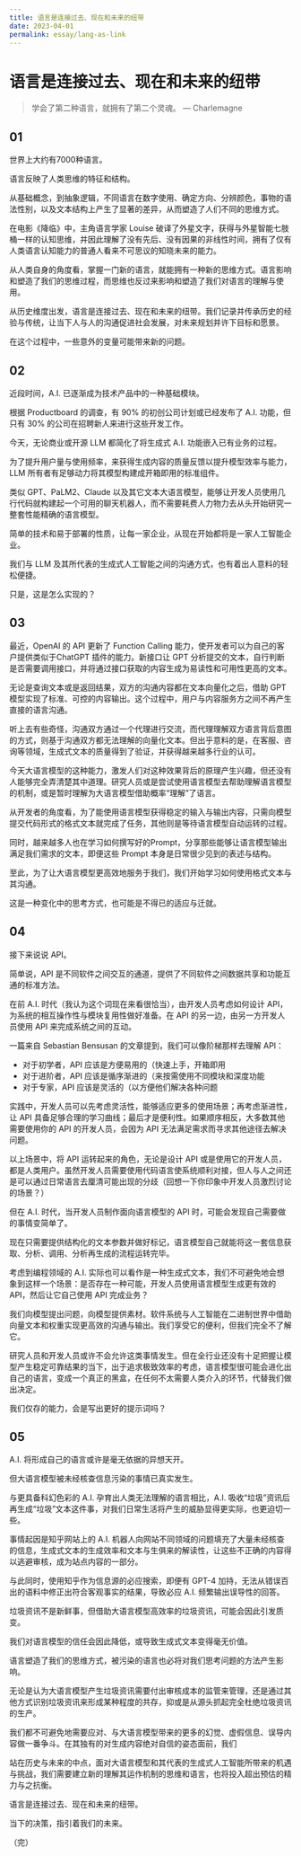 ```yaml
---
title: 语言是连接过去、现在和未来的纽带
date: 2023-04-01
permalink: essay/lang-as-link
---
```

# 语言是连接过去、现在和未来的纽带

> 学会了第二种语言，就拥有了第二个灵魂。
> — Charlemagne

## 01

世界上大约有7000种语言。

语言反映了人类思维的特征和结构。

从基础概念，到抽象逻辑，不同语言在数字使用、确定方向、分辨颜色，事物的语法性别，以及文本结构上产生了显著的差异，从而塑造了人们不同的思维方式。

在电影《降临》中，主角语言学家 Louise 破译了外星文字，获得与外星智能七肢桶一样的认知思维，并因此理解了没有先后、没有因果的非线性时间，拥有了仅有人类语言认知能力的普通人看来不可思议的知晓未来的能力。

从人类自身的角度看，掌握一门新的语言，就能拥有一种新的思维方式。语言影响和塑造了我们的思维过程，而思维也反过来影响和塑造了我们对语言的理解与使用。

从历史维度出发，语言是连接过去、现在和未来的纽带。我们记录并传承历史的经验与传统，让当下人与人的沟通促进社会发展，对未来规划并许下目标和愿景。

在这个过程中，一些意外的变量可能带来新的问题。

## 02

近段时间，A.I. 已逐渐成为技术产品中的一种基础模块。

根据 Productboard 的调查，有 90% 的初创公司计划或已经发布了 A.I. 功能，但只有 30% 的公司在招聘新人来进行这些开发工作。

今天，无论商业或开源 LLM 都简化了将生成式 A.I. 功能嵌入已有业务的过程。

为了提升用户量与使用频率，来获得生成内容的质量反馈以提升模型效率与能力，LLM 所有者有足够动力将其模型构建成开箱即用的标准组件。

类似 GPT、PaLM2、Claude 以及其它文本大语言模型，能够让开发人员使用几行代码就构建起一个可用的聊天机器人，而不需要耗费人力物力去从头开始研究一整套性能精确的语言模型。

简单的技术和易于部署的性质，让每一家企业，从现在开始都将是一家人工智能企业。

我们与 LLM 及其所代表的生成式人工智能之间的沟通方式，也有着出人意料的轻松便捷。

只是，这是怎么实现的？

## 03

最近，OpenAI 的 API 更新了 Function Calling 能力，使开发者可以为自己的客户提供类似于ChatGPT 插件的能力。新接口让 GPT 分析提交的文本，自行判断是否需要调用接口，并将通过接口获取的内容生成为易读性和可用性更高的文本。

无论是查询文本或是返回结果，双方的沟通内容都在文本向量化之后，借助 GPT 模型实现了标准、可控的内容输出。这个过程中，用户与内容服务方之间不再产生直接的语言沟通。

听上去有些奇怪，沟通双方通过一个代理进行交流，而代理理解双方语言背后意图的方式，则基于沟通双方都无法理解的向量化文本。但出乎意料的是，在客服、咨询等领域，生成式文本的质量得到了验证，并获得越来越多行业的认可。

今天大语言模型的这种能力，激发人们对这种效果背后的原理产生兴趣，但还没有人能够完全弄清楚其中道理。研究人员或是尝试使用语言模型去帮助理解语言模型的机制，或是暂时理解为大语言模型借助概率“理解”了语言。

从开发者的角度看，为了能使用语言模型获得稳定的输入与输出内容，只需向模型提交代码形式的格式文本就完成了任务，其他则是等待语言模型自动运转的过程。

同时，越来越多人也在学习如何撰写好的Prompt，分享那些能够让语言模型输出满足我们需求的文本，即便这些 Prompt 本身是日常很少见到的表述与结构。

至此，为了让大语言模型更高效地服务于我们，我们开始学习如何使用格式文本与其沟通。

这是一种变化中的思考方式，也可能是不得已的适应与迁就。

## 04

接下来说说 API。

简单说，API 是不同软件之间交互的通道，提供了不同软件之间数据共享和功能互通的标准方法。

在前 A.I. 时代（我认为这个词现在来看很恰当），由开发人员考虑如何设计 API，为系统的相互操作性与模块复用性做好准备。在 API 的另一边，由另一方开发人员使用 API 来完成系统之间的互动。

一篇来自 Sebastian Bensusan 的文章提到，我们可以像阶梯那样去理解 API：

- 对于初学者，API 应该是方便易用的（快速上手，开箱即用
- 对于进阶者，API 应该是循序渐进的（来按需使用不同模块和深度功能
- 对于专家，API 应该是灵活的（以方便他们解决各种问题

实践中，开发人员可以先考虑灵活性，能够适应更多的使用场景；再考虑渐进性，让 API 具备足够合理的学习曲线；最后才是便利性。如果顺序相反，大多数其他需要使用你的 API 的开发人员，会因为 API 无法满足需求而寻求其他途径去解决问题。

以上场景中，将 API 运转起来的角色，无论是设计 API 或是使用它的开发人员，都是人类用户。虽然开发人员需要使用代码语言使系统顺利对接，但人与人之间还是可以通过日常语言去厘清可能出现的分歧（回想一下你印象中开发人员激烈讨论的场景？）

但在 A.I. 时代，当开发人员制作面向语言模型的 API 时，可能会发现自己需要做的事情变简单了。

现在只需要提供结构化的文本参数并做好标记，语言模型自己就能将这一套信息获取、分析、调用、分析再生成的流程运转完毕。

考虑到编程领域的 A.I. 实际也可以看作是一种生成式文本，我们不可避免地会想象到这样一个场景：是否存在一种可能，开发人员使用语言模型生成更有效的 API，然后让它自己使用 API 完成业务？

我们向模型提出问题，向模型提供素材。软件系统与人工智能在二进制世界中借助向量文本和权重实现更高效的沟通与输出。我们享受它的便利，但我们完全不了解它。

研究人员和开发人员或许不会允许这类事情发生。但在全行业还没有十足把握让模型产生稳定可靠结果的当下，出于追求极致效率的考虑，语言模型很可能会进化出自己的语言，变成一个真正的黑盒，在任何不太需要人类介入的环节，代替我们做出决定。

我们仅存的能力，会是写出更好的提示词吗？

## 05

A.I. 将形成自己的语言或许是毫无依据的异想天开。

但大语言模型被未经核查信息污染的事情已真实发生。

与更具备科幻色彩的 A.I. 孕育出人类无法理解的语言相比，A.I. 吸收“垃圾”资讯后再生成“垃圾”文本这件事，对我们日常生活将产生的威胁显得更实际，也更迫切一些。

事情起因是知乎网站上的 A.I. 机器人向网站不同领域的问题填充了大量未经核查的信息，生成式文本的生成效率和文本与生俱来的解读性，让这些不正确的内容得以逃避审核，成为站点内容的一部分。

与此同时，使用知乎作为信息源的必应搜索，即便有 GPT-4 加持，无法从错误百出的语料中修正出符合客观事实的结果，导致必应 A.I. 频繁输出误导性的回答。

垃圾资讯不是新鲜事，但借助大语言模型高效率的垃圾资讯，可能会因此引发质变。

我们对语言模型的信任会因此降低，或导致生成式文本变得毫无价值。

语言塑造了我们的思维方式，被污染的语言也必将对我们思考问题的方法产生影响。

无论是认为大语言模型产生垃圾资讯需要付出审核成本的监管来管理，还是通过其他方式识别垃圾资讯来形成某种程度的共存，抑或是从源头抓起完全杜绝垃圾资讯的生产。

我们都不可避免地需要应对、与大语言模型带来的更多的幻觉、虚假信息、误导内容做一番争斗。在其独有的对生成内容绝对自信的姿态面前，我们

站在历史与未来的中点，面对大语言模型和其代表的生成式人工智能所带来的机遇与挑战，我们需要建立新的理解其运作机制的思维和语言，也将投入超出预估的精力与之抗衡。

语言是连接过去、现在和未来的纽带。

当下的决策，指引着我们的未来。

（完）